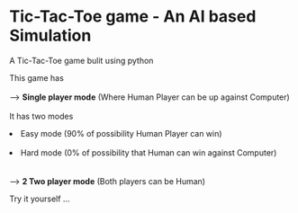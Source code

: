 # Tic-Tac-Toe game - An AI based Simulation
A Tic-Tac-Toe game bulit using python

This game has <br/> <br/>
	--> **Single player mode** (Where Human Player can be up against Computer) <br/><br/>
	It has two modes <br/>
      		<li>Easy mode (90% of possibility Human Player can win) </li><br/>
     		<li>Hard mode (0% of possibility that Human can win against Computer) </li><br/><br/>
	--> **2 Two player mode** (Both players can be Human) <br/>

Try it yourself ...
